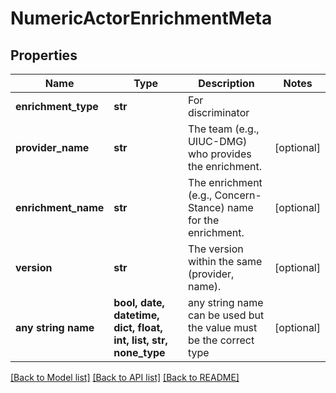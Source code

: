 # NumericActorEnrichmentMeta


## Properties
Name | Type | Description | Notes
------------ | ------------- | ------------- | -------------
**enrichment_type** | **str** | For discriminator | 
**provider_name** | **str** | The team (e.g., UIUC-DMG) who provides the enrichment. | [optional] 
**enrichment_name** | **str** | The enrichment (e.g., Concern-Stance) name for the enrichment. | [optional] 
**version** | **str** | The version within the same (provider, name). | [optional] 
**any string name** | **bool, date, datetime, dict, float, int, list, str, none_type** | any string name can be used but the value must be the correct type | [optional]

[[Back to Model list]](../README.md#documentation-for-models) [[Back to API list]](../README.md#documentation-for-api-endpoints) [[Back to README]](../README.md)


